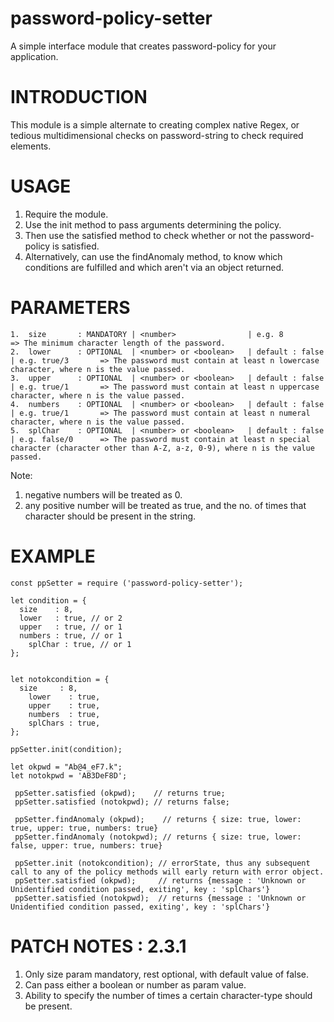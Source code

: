 # password-policy-setter
A simple interface module that creates password-policy for your application.

# INTRODUCTION

This module is a simple alternate to creating complex native Regex, or tedious multidimensional checks on password-string to check required elements.

# USAGE

1. Require the module.
2. Use the init method to pass arguments determining the policy.
3. Then use the satisfied method to check whether or not the password-policy is satisfied.
4. Alternatively, can use the findAnomaly method, to know which conditions are fulfilled and which aren't via an object returned.


# PARAMETERS
```
1.  size       : MANDATORY | <number>                | e.g. 8          => The minimum character length of the password.
2.  lower      : OPTIONAL  | <number> or <boolean>   | default : false | e.g. true/3       => The password must contain at least n lowercase character, where n is the value passed.
3.  upper      : OPTIONAL  | <number> or <boolean>   | default : false | e.g. true/1       => The password must contain at least n uppercase character, where n is the value passed.
4.  numbers    : OPTIONAL  | <number> or <boolean>   | default : false | e.g. true/1       => The password must contain at least n numeral character, where n is the value passed.
5.  splChar    : OPTIONAL  | <number> or <boolean>   | default : false | e.g. false/0      => The password must contain at least n special character (character other than A-Z, a-z, 0-9), where n is the value passed.

```
Note: 
1. negative numbers will be treated as 0.
2. any positive number will be treated as true, and the no. of times that character should be present in the string.

# EXAMPLE

```
const ppSetter = require ('password-policy-setter');

let condition = {
  size    : 8,
  lower   : true, // or 2
  upper   : true, // or 1
  numbers : true, // or 1
	splChar : true, // or 1
};


let notokcondition = {
  size     : 8,
	lower    : true,
	upper    : true,
	numbers  : true,
	splChars : true,
};

ppSetter.init(condition);

let okpwd = "Ab@4_eF7.k";
let notokpwd = 'AB3DeF8D';

 ppSetter.satisfied (okpwd);    // returns true;
 ppSetter.satisfied (notokpwd); // returns false;

 ppSetter.findAnomaly (okpwd);    // returns { size: true, lower: true, upper: true, numbers: true}
 ppSetter.findAnomaly (notokpwd); // returns { size: true, lower: false, upper: true, numbers: true}
 
 ppSetter.init (notokcondition); // errorState, thus any subsequent call to any of the policy methods will early return with error object.
 ppSetter.satisfied (okpwd);     // returns {message : 'Unknown or Unidentified condition passed, exiting', key : 'splChars'}
 ppSetter.satisfied (notokpwd);  // returns {message : 'Unknown or Unidentified condition passed, exiting', key : 'splChars'}

```
# PATCH NOTES : 2.3.1

1. Only size param mandatory, rest optional, with default value of false.
2. Can pass either a boolean or number as param value.
3. Ability to specify the number of times a certain character-type should be present.
